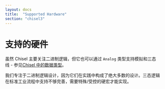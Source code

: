 ```yaml
---
layout: docs
title:  "Supported Hardware"
section: "chisel3"
---
```


# 支持的硬件

虽然 Chisel 主要关注二进制逻辑，但它也可以通过 `Analog` 类型支持模拟和三态线 - 参见[Chisel 中的数据类型](data-types)。

我们专注于二进制逻辑设计，因为它们在实践中构成了绝大多数的设计。三态逻辑在标准工业流程中支持不够完善，需要特殊/受控的硬宏才能实现。
